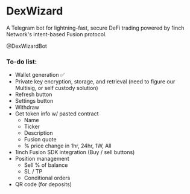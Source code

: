 # DexWizard
A Telegram bot for lightning-fast, secure DeFi trading powered by 1inch Network's intent-based Fusion protocol.

@DexWizardBot

### To-do list:
  - Wallet generation ✅
  - Private key encryption, storage, and retrieval (need to figure our Multisig, or self custody solution)
  - Refresh button
  - Settings button
  - Withdraw
  - Get token info w/ pasted contract
      - Name 
      - Ticker
      - Description
      - Fusion quote
      - % price change in 1hr, 24hr, 1W, All
  - 1inch Fusion SDK integration (Buy / sell buttons)
  - Position management
      - Sell % of balance
      - SL / TP 
      - Conditional orders
  - QR code (for deposits)
